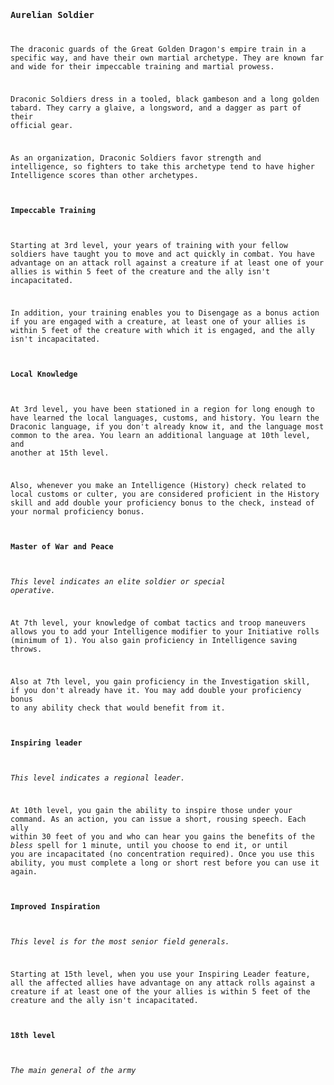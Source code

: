 <code><pre style="white-space: pre-wrap;"><style>
  .phb{ background : white;}
  .phb img{ display : none;}
  .phb hr+blockquote{background : white;}
</style>

<!--
Homebrewery links
- Share: http://homebrewery.naturalcrit.com/share/rym_k9JC6z
- Edit: http://homebrewery.naturalcrit.com/edit/rJNuJqJRpM
-->

### Aurelian Soldier

The draconic guards of the Great Golden Dragon's empire train in a specific way, and have their own martial archetype.  They are known far and wide for their impeccable training and martial prowess.

Draconic Soldiers dress in a tooled, black gambeson and a long golden tabard.  They carry a glaive, a longsword, and a dagger as part of their official gear.

As an organization, Draconic Soldiers favor strength and intelligence, so fighters to take this archetype tend to have higher Intelligence scores than other archetypes.

#### Impeccable Training

Starting at 3rd level, your years of training with your fellow soldiers have taught you to move and act quickly in combat.  You have advantage on an attack roll against a creature if at least one of your allies is within 5 feet of the creature and the ally isn't incapacitated.

In addition, your training enables you to Disengage as a bonus action if you are engaged with a creature, at least one of your allies is within 5 feet of the creature with which it is engaged, and the ally isn't incapacitated.

#### Local Knowledge

At 3rd level, you have been stationed in a region for long enough to have learned the local languages, customs, and history.  You learn the Draconic language, if you  don't already know it, and the language most common to the area.  You learn an additional language at 10th level, and another at 15th level.

Also, whenever you make an Intelligence (History) check related to local customs or culter, you are considered proficient in the History skill and add double your proficiency bonus to the check, instead of your normal proficiency bonus.

#### Master of War and Peace

*This level indicates an elite soldier or special operative.*

At 7th level, your knowledge of combat tactics and troop maneuvers allows you to add your Intelligence modifier to your Initiative rolls (minimum of 1).  You also gain proficiency in Intelligence saving throws.

Also at 7th level, you gain proficiency in the Investigation skill, if you don't already have it.  You may add double your proficiency bonus to any ability check that would benefit from it.

#### Inspiring leader

*This level indicates a regional leader.*

At 10th level, you gain the ability to inspire those under your command.  As an action, you can issue a short, rousing speech.  Each ally within 30 feet of you and who can hear you gains the benefits of the *bless* spell for 1 minute, until you choose to end it, or until you are incapacitated (no concentration required).  Once you use this ability, you must complete a long or short rest before you can use it again.

#### Improved Inspiration

*This level is for the most senior field generals.*

Starting at 15th level, when you use your Inspiring Leader feature, all the affected allies have advantage on any attack rolls against a creature if at least one of the your allies is within 5 feet of the creature and the ally isn't incapacitated.

#### 18th level

*The main general of the army*
